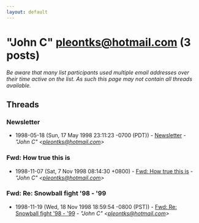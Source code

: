 ```yaml
---
layout: default
---
```


# "John C" <pleontks@hotmail.com> (3 posts)

_Be aware that many list participants used multiple email addresses over their time active on the list. As such this page may not contain all threads available._

## Threads

### Newsletter
+ 1998-05-18 (Sun, 17 May 1998 23:11:23 -0700 (PDT)) - [Newsletter](/archive/1998/05/3adee2fe7f3fbbb267298f3f45d61e38424f1006ecdde1602f7c821bea9b3bc5) - _"John C" \<pleontks@hotmail.com\>_

### Fwd: How true this is
+ 1998-11-07 (Sat, 7 Nov 1998 08:14:30 +0800) - [Fwd: How true this is](/archive/1998/11/ab22800284a90d12fa79bd4a9e491e7732fa884fa84b59c5a5398e2a94ea61e8) - _"John C" \<pleontks@hotmail.com\>_

### Fwd: Re: Snowball fight '98 - '99
+ 1998-11-19 (Wed, 18 Nov 1998 18:59:54 -0800 (PST)) - [Fwd: Re: Snowball fight '98 - '99](/archive/1998/11/e0e922706596bc367eb41630e9502f03accd5467b1c8a765fe8486552de22be0) - _"John C" \<pleontks@hotmail.com\>_

